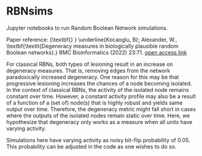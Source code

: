 # RBNsims
Jupyter notebooks to run Random Boolean Network simulations.

Paper reference: {\textbf{} } \underline{Kocaoglu, B}; Alexander, W., \textbf{\textit{Degeneracy measures in biologically plausible random Boolean networks}.} BMC Bioinformatics (2022) 23:71. [open access link](https://bmcbioinformatics.biomedcentral.com/articles/10.1186/s12859-022-04601-5)


For classical RBNs, both types of lesioning result in an increase on degeneracy measures. That is, removing edges from the network paradoxically increased degeneracy. One reason for this may be that progressive lesioning increases the chances of a node becoming isolated. In the context of classical RBNs, the activity of the isolated node remains constant over time. However, a constant activity profile may also be a result of a function of a (set of) node(s) that is highly robust and yields same output over time. Therefore, the degeneracy metric might fall short in cases where the outputs of the isolated nodes remain static over time. Here, we hypothesize that degeneracy only works as a measure when all units have varying activity. 

Simulations here have varying activity as noisy bit-flip probability of 0.05. This probability can be adjusted in the code as one wishes to do so.
